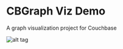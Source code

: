 # CBGraph Viz Demo

A graph visualization project for Couchbase

![alt tag](https://raw.github.com/dmaier-couchbase/cb-graph-viz/master/screenshot.png)
